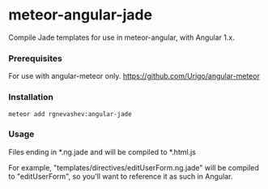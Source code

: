 # meteor-angular-jade
Compile Jade templates for use in meteor-angular, with Angular 1.x.

### Prerequisites
For use with angular-meteor only. https://github.com/Urigo/angular-meteor

### Installation
```meteor add rgnevashev:angular-jade```

### Usage
Files ending in *.ng.jade and will be compiled to *.html.js

For example, "templates/directives/editUserForm.ng.jade" will be compiled to "editUserForm", so you'll want to reference it as such in Angular.
